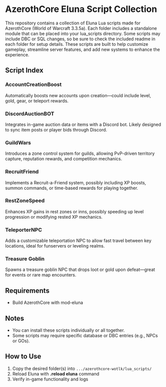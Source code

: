 # AzerothCore Eluna Script Collection

This repository contains a collection of Eluna Lua scripts made for AzerothCore (World of Warcraft 3.3.5a).
Each folder includes a standalone module that can be placed into your lua_scripts directory.
Some scripts may include DBC or SQL changes, so be sure to check the included readme in each folder for setup details.
These scripts are built to help customize gameplay, streamline server features, and add new systems to enhance the experience.


## Script Index

### **AccountCreationBoost**
Automatically boosts new accounts upon creation—could include level, gold, gear, or teleport rewards.

### **DiscordAuctionBOT**
Integrates in-game auction data or items with a Discord bot. Likely designed to sync item posts or player bids through Discord.

### **GuildWars**
Introduces a zone control system for guilds, allowing PvP-driven territory capture, reputation rewards, and competition mechanics.

### **RecruitFriend**
Implements a Recruit-a-Friend system, possibly including XP boosts, summon commands, or time-based rewards for playing together.

### **RestZoneSpeed**
Enhances XP gains in rest zones or inns, possibly speeding up level progression or modifying rested XP mechanics.

### **TeleporterNPC**
Adds a customizable teleportation NPC to allow fast travel between key locations, ideal for funservers or leveling realms.

### **Treasure Goblin**
Spawns a treasure goblin NPC that drops loot or gold upon defeat—great for events or rare map encounters.


## Requirements

- Build AzerothCore with mod-eluna



## Notes

- You can install these scripts individually or all together.
- Some scripts may require specific database or DBC entries (e.g., NPCs or GOs).



## How to Use

1. Copy the desired folder(s) into `.../azerothcore-wotlk/lua_scripts/`
2. Reload Eluna with **.reload eluna** command
3. Verify in-game functionality and logs



